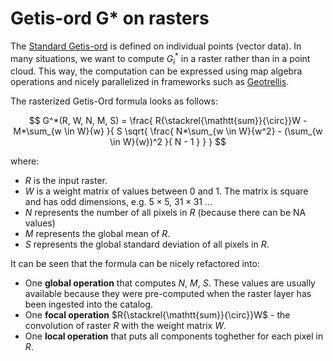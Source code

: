 # Getis-ord G* on rasters

The [Standard Getis-ord](getis_ord.md) is defined on individual points (vector data).
In many situations, we want to compute $G^*_i$ in a raster rather than in a point cloud.
This way, the computation can be expressed using map algebra operations and nicely parallelized in frameworks 
such as [Geotrellis](https://geotrellis.io/).

The rasterized Getis-Ord formula looks as follows:

$$
G^*(R, W, N, M, S) =
    \frac{
        R{\stackrel{\mathtt{sum}}{\circ}}W
        - M*\sum_{w \in W}{w}
    }{
        S \sqrt{
          \frac{
            N*\sum_{w \in W}{w^2} - (\sum_{w \in W}{w})^2
          }{
            N - 1
          }
        }
    }
$$

where:

- $R$ is the input raster.
- $W$ is a weight matrix of values between 0 and 1.
  The matrix is square and has odd dimensions, e.g. $5 \times 5$, $31 \times 31$ ...
- $N$ represents the number of all pixels in $R$ (because there can be NA values)
- $M$ represents the global mean of $R$.
- $S$ represents the global standard deviation of all pixels in $R$.

It can be seen that the formula can be nicely refactored into:

- One **global operation** that computes $N$, $M$, $S$. These values are usually available because they
  were pre-computed when the raster layer has been ingested into the catalog.
- One **focal operation** $R{\stackrel{\mathtt{sum}}{\circ}}W$ - the convolution of raster $R$ with
  the weight matrix $W$.
- One **local operation** that puts all components toghether for each pixel in $R$.
